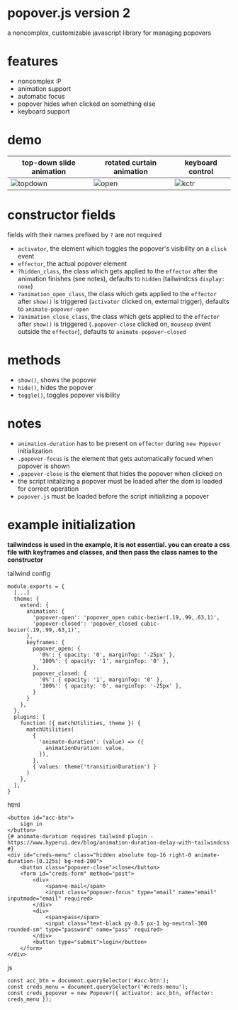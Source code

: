 # popover.js version 2
a noncomplex, customizable javascript library for managing popovers

# features
 - noncomplex :P
 - animation support
 - automatic focus
 - popover hides when clicked on something else
 - keyboard support

# demo
| top-down slide animation                                                                    | rotated curtain animation                                                                   | keyboard control                                                                            |
|---------------------------------------------------------------------------------------------|---------------------------------------------------------------------------------------------|---------------------------------------------------------------------------------------------|
| ![topdown](https://github.com/user-attachments/assets/c5a4aeb2-87d4-4c1e-a7c8-60203ad33747) | ![open](https://github.com/user-attachments/assets/b9d02247-faee-4616-8413-e049933b4b15)    | ![kctr](https://github.com/user-attachments/assets/0bfb98e4-ce90-4d88-9439-fcd318d25a14) |


# constructor fields
fields with their names prefixed by `?` are not required
 - `activator`, the element which toggles the popover's visibility on a `click` event
 - `effector`, the actual popover element
 - `?hidden_class`, the class which gets applied to the `effector` after the animation finishes (see notes), defaults to `hidden` (tailwindcss `display: none`)
 - `?animation_open_class`, the class which gets applied to the `effector` after `show()` is triggered (`activator` clicked on, external trigger), defaults to `animate-popover-open`
 - `?animation_close_class`, the class which gets applied to the `effector` after `show()` is triggered (`.popover-close` clicked on, `mouseup` event outside the `effector`), defaults to `animate-popover-closed`

# methods
 - `show()`, shows the popover
 - `hide()`, hides the popover
 - `toggle()`, toggles popover visibility

# notes
 - `animation-duration` has to be present on `effector` during `new Popover` initialization
 - `.popover-focus` is the element that gets automatically focued when popover is shown
 - `.popover-close` is the element that hides the popover when clicked on
 - the script initalizing a popover must be loaded after the dom is loaded for correct operation
 - `popover.js` must be loaded before the script initializing a popover

# example initialization
**tailwindcss is used in the example, it is not essential. you can create a css file with keyframes and classes, and then pass the class names to the constructor**

tailwind config
```
module.exports = {
  [...]
  theme: {
    extend: {
      animation: {
        'popover-open': 'popover_open cubic-bezier(.19,.99,.63,1)',
        'popover-closed': 'popover_closed cubic-bezier(.19,.99,.63,1)',
      },
      keyframes: {
        popover_open: {
          '0%': { opacity: '0', marginTop: '-25px' },
          '100%': { opacity: '1', marginTop: '0' },
        },
        popover_closed: {
          '0%': { opacity: '1', marginTop: '0' },
          '100%': { opacity: '0', marginTop: '-25px' },
        }
      }
    },
  },
  plugins: [
    function ({ matchUtilities, theme }) {
      matchUtilities(
        {
          'animate-duration': (value) => ({
            animationDuration: value,
          }),
        },
        { values: theme('transitionDuration') }
      )
    },
  ],
}
```

html
```
<button id="acc-btn">
    sign in
</button>
{# animate-duration requires tailwind plugin - https://www.hyperui.dev/blog/animation-duration-delay-with-tailwindcss #}
<div id="creds-menu" class="hidden absolute top-16 right-0 animate-duration-[0.125s] bg-red-200">
    <button class="popover-close">close</button>
    <form id="creds-form" method="post">
        <div>
            <span>e-mail</span>
            <input class="popover-focus" type="email" name="email" inputmode="email" required>
        </div>
        <div>
            <span>pass</span>
            <input class="text-black py-0.5 px-1 bg-neutral-300 rounded-sm" type="password" name="pass" required>
        </div>
        <button type="submit">login</button>
    </form>
</div>
```

js
```
const acc_btn = document.querySelector('#acc-btn');
const creds_menu = document.querySelector('#creds-menu');
const creds_popover = new Popover({ activator: acc_btn, effector: creds_menu });
```

